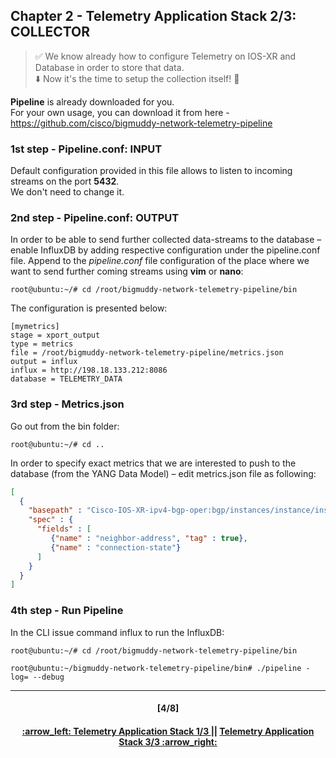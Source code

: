 ## Chapter 2 - Telemetry Application Stack 2/3: COLLECTOR

> :white_check_mark: We know already how to configure Telemetry on IOS-XR and Database in order to store that data.  
> :arrow_down: Now it's the time to setup the collection itself! :clap: <br>

**Pipeline** is already downloaded for you.  
For your own usage, you can download it from here - https://github.com/cisco/bigmuddy-network-telemetry-pipeline

### 1st step - Pipeline.conf: INPUT
Default configuration provided in this file allows to listen to incoming streams on the port **5432**.  
We don't need to change it.

### 2nd step - Pipeline.conf: OUTPUT
In order to be able to send further collected data-streams to the database – enable InfluxDB by adding respective configuration under the pipeline.conf file. Append to the *pipeline.conf* file configuration of the place where we want to send further coming streams using **vim** or **nano**:
```console
root@ubuntu:~/# cd /root/bigmuddy-network-telemetry-pipeline/bin
```
The configuration is presented below:
```
[mymetrics]
stage = xport_output
type = metrics
file = /root/bigmuddy-network-telemetry-pipeline/metrics.json
output = influx
influx = http://198.18.133.212:8086
database = TELEMETRY_DATA
```

### 3rd step - Metrics.json
Go out from the bin folder:
```console
root@ubuntu:~/# cd ..
```
In order to specify exact metrics that we are interested to push to the database (from the YANG Data Model) – edit metrics.json file as following:
```json
[
  {
    "basepath" : "Cisco-IOS-XR-ipv4-bgp-oper:bgp/instances/instance/instance-active/default-vrf/neighbors/neighbor",
    "spec" : {
      "fields" : [
         {"name" : "neighbor-address", "tag" : true},
         {"name" : "connection-state"}
      ]
    }
  }								
]
```

### 4th step - Run Pipeline
In the CLI issue command influx to run the InfluxDB:
```console
root@ubuntu:~/# cd /root/bigmuddy-network-telemetry-pipeline/bin
```
```console
root@ubuntu:~/bigmuddy-network-telemetry-pipeline/bin# ./pipeline -log= --debug
```

---
<h4 align="center">[4/8]</h4>
<h4 align="center"> <a href="/readme/2.md"> :arrow_left: Telemetry Application Stack 1/3 </a> || <a href="/readme/4.md"> Telemetry Application Stack 3/3 :arrow_right: </a> </h4>
